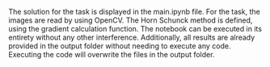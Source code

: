 The solution for the task is displayed in the main.ipynb file. For the task, the images are read by using OpenCV. The Horn Schunck method is defined, using the gradient calculation function.
The notebook can be executed in its entirety without any other interference. Additionally, all results are already provided in the output folder without needing to execute any code. Executing the code will overwrite the files in the output folder.
